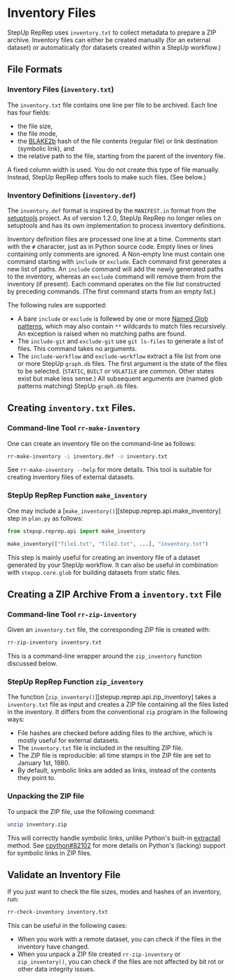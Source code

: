 # Inventory Files

StepUp RepRep uses `inventory.txt` to collect metadata to prepare a ZIP archive.
Inventory files can either be created manually (for an external dataset) or automatically (for datasets created within a StepUp workflow.)


## File Formats

### Inventory Files (`inventory.txt`)

The `inventory.txt` file contains one line per file to be archived.
Each line has four fields:

- the file size,
- the file mode,
- the [BLAKE2b](https://en.wikipedia.org/wiki/BLAKE_(hash_function)#BLAKE2) hash of the file contents (regular file) or link destination (symbolic link), and
- the relative path to the file, starting from the parent of the inventory file.

A fixed column width is used.
You do not create this type of file manually.
Instead, StepUp RepRep offers tools to make such files.
(See below.)


### Inventory Definitions (`inventory.def`)

The `inventory.def` format is inspired by the `MANIFEST.in` format from the [setuptools](https://setuptools.pypa.io/) project.
As of version 1.2.0, StepUp RepRep no longer relies on setuptools and has its own implementation to process inventory definitions.

Inventory definition files are processed one line at a time.
Comments start with the `#` character, just as in Python source code.
Empty lines or lines containing only comments are ignored.
A Non-empty line must contain one command starting with `include` or `exclude`.
Each command first generates a new list of paths.
An `include` command will add the newly generated paths to the inventory,
whereas an `exclude` command will remove them from the inventory (if present).
Each command operates on the file list constructed by preceding commands.
(The first command starts from an empty list.)

The following rules are supported:

- A bare `include` or `exclude` is follewed by one or more [Named Glob patterns](https://reproducible-reporting.github.io/stepup-core/reference/stepup.core.nglob/),
  which may also contain `**` wildcards to match files recursively.
  An exception is raised when no matching paths are found.
- The `include-git` and `exclude-git` use `git ls-files` to generate a list of files.
  This command takes no arguments.
- The `include-workflow` and `exclude-workflow` extract a file list
  from one or more StepUp `graph.db` files.
  The first argument is the state of the files to be selected.
  (`STATIC`, `BUILT` or `VOLATILE` are common. Other states exist but make less sense.)
  All subsequent arguments are (named glob patterns matching) StepUp `graph.db` files.


## Creating `inventory.txt` Files.

### Command-line Tool `rr-make-inventory`

One can create an inventory file on the command-line as follows:

```bash
rr-make-inventory -i inventory.def -o inventory.txt
```

See `rr-make-inventory --help` for more details.
This tool is suitable for creating inventory files of external datasets.

### StepUp RepRep Function `make_inventory`

One may include a [`make_inventory()`][stepup.reprep.api.make_inventory] step in `plan.py` as follows:

```python
from stepup.reprep.api import make_inventory

make_inventory(["file1.txt", "file2.txt", ...], "inventory.txt")
```

This step is mainly useful for creating an inventory file of a dataset generated by your StepUp workflow.
It can also be useful in combination with `stepup.core.glob` for building datasets from static files.

## Creating a ZIP Archive From a `inventory.txt` File

### Command-line Tool `rr-zip-inventory`

Given an `inventory.txt` file, the corresponding ZIP file is created with:

```bash
rr-zip-inventory inventory.txt
```

This is a command-line wrapper around the `zip_inventory` function discussed below.

### StepUp RepRep Function `zip_inventory`

The function [`zip_inventory()`][stepup.reprep.api.zip_inventory] takes a `inventory.txt` file as input and creates a ZIP file containing all the files listed in the inventory.
It differs from the conventional `zip` program in the following ways:

- File hashes are checked before adding files to the archive,
  which is mostly useful for external datasets.
- The `inventory.txt` file is included in the resulting ZIP file.
- The ZIP file is reproducible: all time stamps in the ZIP file are set to January 1st, 1980.
- By default, symbolic links are added as links, instead of the contents they point to.


### Unpacking the ZIP file

To unpack the ZIP file, use the following command:

```bash
unzip inventory.zip
```

This will correctly handle symbolic links, unlike Python's built-in
[extractall](https://docs.python.org/3/library/zipfile.html#zipfile.ZipFile.extractall) method.
See [cpython#82102](https://github.com/python/cpython/issues/82102)
for more details on Python's (lacking) support for symbolic links in ZIP files.

## Validate an Inventory File

If you just want to check the file sizes, modes and hashes of an inventory, run:

```bash
rr-check-inventory inventory.txt
```

This can be useful in the following cases:

- When you work with a remote dataset, you can check if the files in the inventory have changed.
- When you unpack a ZIP file created `rr-zip-inventory` or `zip_inventory()`,
  you can check if the files are not affected by bit rot or other data integrity issues.
